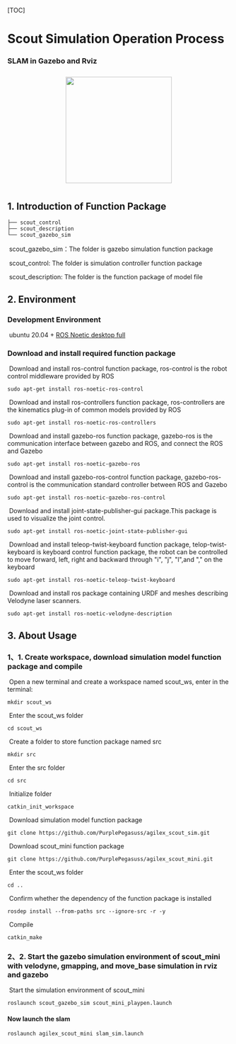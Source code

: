 [TOC]

# Scout Simulation Operation Process

### SLAM in Gazebo and Rviz
<p align = "center">
  <img src = "clip/Gazebo_sim_edited.gif" height = "240px" style="margin:10px 10px">
</p>

## 1.	Introduction of Function Package

```
├── scout_control
├── scout_description
└── scout_gazebo_sim
```

​	scout_gazebo_sim：The folder is gazebo simulation function package

​	scout_control: The folder is simulation controller function package

​	scout_description: The folder is the function package of model file

## 2.	Environment

### Development Environment

​	ubuntu 20.04 + [ROS Noetic desktop full](http://wiki.ros.org/noetic/Installation/Ubuntu)

### Download and install required function package

​	Download and install ros-control function package, ros-control is the robot control middleware provided by ROS

```
sudo apt-get install ros-noetic-ros-control
```

​	Download and install ros-controllers function package, ros-controllers are the kinematics plug-in of common models provided by ROS

```
sudo apt-get install ros-noetic-ros-controllers
```

​	Download and install gazebo-ros function package, gazebo-ros is the communication interface between gazebo and ROS, and connect the ROS and Gazebo

```
sudo apt-get install ros-noetic-gazebo-ros
```

​	Download and install gazebo-ros-control function package, gazebo-ros-control is the communication standard controller between ROS and Gazebo

```
sudo apt-get install ros-noetic-gazebo-ros-control
```

​	Download and install joint-state-publisher-gui package.This package is used to visualize the joint control.

```
sudo apt-get install ros-noetic-joint-state-publisher-gui 
```

​	Download and install teleop-twist-keyboard function package, telop-twist-keyboard is keyboard control function package, the robot can be controlled to move forward, left, right and backward through "i", "j", "l",and "," on the keyboard

```
sudo apt-get install ros-noetic-teleop-twist-keyboard 
```

​	Download and install ros package containing URDF and meshes describing Velodyne laser scanners.

```
sudo apt-get install ros-noetic-velodyne-description
```


## 3.	About Usage

### 1、1.	Create workspace, download simulation model function package and compile

​		Open a new terminal and create a workspace named scout_ws, enter in the terminal:

```
mkdir scout_ws
```

​		Enter the scout_ws folder

```
cd scout_ws
```

​		Create a folder to store function package named src

```
mkdir src
```

​		Enter the src folder

```
cd src
```

​		Initialize folder

```
catkin_init_workspace
```

​		Download simulation model function package

```
git clone https://github.com/PurplePegasuss/agilex_scout_sim.git
```
​		Download scout_mini function package

```
git clone https://github.com/PurplePegasuss/agilex_scout_mini.git
```
​		Enter the scout_ws folder

```
cd ..
```

​		Confirm whether the dependency of the function package is installed
```
rosdep install --from-paths src --ignore-src -r -y 
```

​		Compile

```
catkin_make
```

### 2、2.	Start the gazebo simulation environment of scout_mini with velodyne, gmapping, and move_base simulation in rviz and gazebo

​	Start the simulation environment of scout_mini

```
roslaunch scout_gazebo_sim scout_mini_playpen.launch
```

#### Now launch the slam

```
roslaunch agilex_scout_mini slam_sim.launch
```



